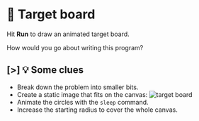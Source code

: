 # 🎯 Target board

Hit **Run** to draw an animated target board.

How would you go about writing this program?

## [>] 💡 Some clues

- Break down the problem into smaller bits.
- Create a static image that fits on the canvas:
  ![target board](samples/loops/img/target.svg)
- Animate the circles with the <code>sleep</code> command.
- Increase the starting radius to cover the whole canvas.
